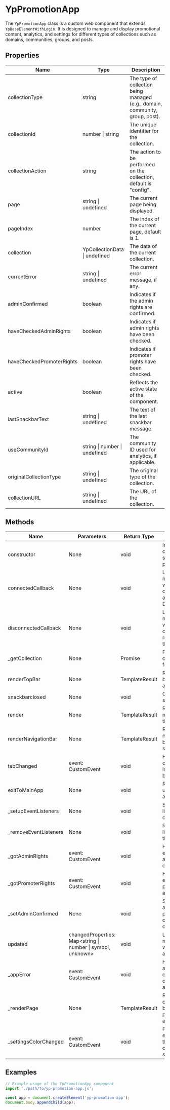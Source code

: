 # YpPromotionApp

The `YpPromotionApp` class is a custom web component that extends `YpBaseElementWithLogin`. It is designed to manage and display promotional content, analytics, and settings for different types of collections such as domains, communities, groups, and posts.

## Properties

| Name                  | Type                              | Description                                                                 |
|-----------------------|-----------------------------------|-----------------------------------------------------------------------------|
| collectionType        | string                            | The type of collection being managed (e.g., domain, community, group, post).|
| collectionId          | number \| string                  | The unique identifier for the collection.                                   |
| collectionAction      | string                            | The action to be performed on the collection, default is "config".          |
| page                  | string \| undefined               | The current page being displayed.                                           |
| pageIndex             | number                            | The index of the current page, default is 1.                                |
| collection            | YpCollectionData \| undefined     | The data of the current collection.                                         |
| currentError          | string \| undefined               | The current error message, if any.                                          |
| adminConfirmed        | boolean                           | Indicates if the admin rights are confirmed.                                |
| haveCheckedAdminRights| boolean                           | Indicates if admin rights have been checked.                                |
| haveCheckedPromoterRights | boolean                       | Indicates if promoter rights have been checked.                             |
| active                | boolean                           | Reflects the active state of the component.                                 |
| lastSnackbarText      | string \| undefined               | The text of the last snackbar message.                                      |
| useCommunityId        | string \| number \| undefined     | The community ID used for analytics, if applicable.                         |
| originalCollectionType| string \| undefined               | The original type of the collection.                                        |
| collectionURL         | string \| undefined               | The URL of the collection.                                                  |

## Methods

| Name                  | Parameters                          | Return Type | Description                                                                 |
|-----------------------|-------------------------------------|-------------|-----------------------------------------------------------------------------|
| constructor           | None                                | void        | Initializes the component and sets up initial properties.                   |
| connectedCallback     | None                                | void        | Lifecycle method called when the component is added to the DOM.             |
| disconnectedCallback  | None                                | void        | Lifecycle method called when the component is removed from the DOM.         |
| _getCollection        | None                                | Promise<void>| Fetches the collection data from the server.                                |
| renderTopBar          | None                                | TemplateResult | Renders the top bar of the application.                                     |
| snackbarclosed        | None                                | void        | Clears the last snackbar text.                                              |
| render                | None                                | TemplateResult | Renders the main content of the application.                                |
| renderNavigationBar   | None                                | TemplateResult | Renders the navigation bar based on the screen width.                       |
| tabChanged            | event: CustomEvent                  | void        | Handles tab change events in the navigation bar.                            |
| exitToMainApp         | None                                | void        | Redirects the user to the main application.                                 |
| _setupEventListeners  | None                                | void        | Sets up event listeners for the component.                                  |
| _removeEventListeners | None                                | void        | Removes event listeners from the component.                                 |
| _gotAdminRights       | event: CustomEvent                  | void        | Handles the event when admin rights are confirmed.                          |
| _gotPromoterRights    | event: CustomEvent                  | void        | Handles the event when promoter rights are confirmed.                       |
| _setAdminConfirmed    | None                                | void        | Sets the adminConfirmed property based on access checks.                    |
| updated               | changedProperties: Map<string \| number \| symbol, unknown> | void | Lifecycle method called when properties are updated.                        |
| _appError             | event: CustomEvent                  | void        | Handles application errors and displays them in a dialog.                   |
| _renderPage           | None                                | TemplateResult | Renders the current page based on the pageIndex and admin rights.           |
| _settingsColorChanged | event: CustomEvent                  | void        | Fires a global event when the theme color is changed in settings.           |

## Examples

```typescript
// Example usage of the YpPromotionApp component
import './path/to/yp-promotion-app.js';

const app = document.createElement('yp-promotion-app');
document.body.appendChild(app);
```